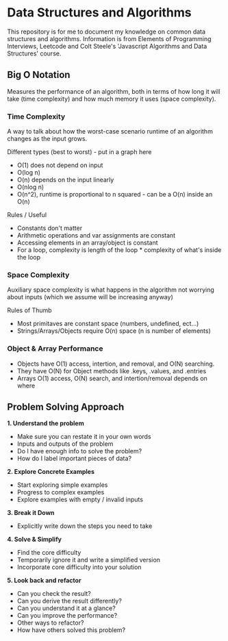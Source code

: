 # Data Structures and Algorithms

This repository is for me to document my knowledge on common data structures and algorithms. Information is from Elements of Programming Interviews, Leetcode and Colt Steele's 'Javascript Algorithms and Data Structures' course.

## Big O Notation

Measures the performance of an algorithm, both in terms of how long it will take (time complexity) and how much memory it uses (space complexity).

### Time Complexity

A way to talk about how the worst-case scenario runtime of an algorithm changes as the input grows.

Different types (best to worst) - put in a graph here

- O(1) does not depend on input
- O(log n)
- O(n) depends on the input linearly
- O(nlog n)
- O(n^2), runtime is proportional to n squared - can be a O(n) inside an O(n)

Rules / Useful

- Constants don't matter
- Arithmetic operations and var assignments are constant
- Accessing elements in an array/object is constant
- For a loop, complexity is length of the loop \* complexity of what's inside the loop

### Space Complexity

Auxiliary space complexity is what happens in the algorithm not worrying about inputs (which we assume will be increasing anyway)

Rules of Thumb

- Most primitaves are constant space (numbers, undefined, ect...)
- Strings/Arrays/Objects require O(n) space (n is number of elements)

### Object & Array Performance

- Objects have O(1) access, intertion, and removal, and O(N) searching.
- They have O(N) for Object methods like .keys, .values, and .entries
- Arrays O(1) access, O(N) search, and intertion/removal depends on where

## Problem Solving Approach

**1. Understand the problem**

- Make sure you can restate it in your own words
- Inputs and outputs of the problem
- Do I have enough info to solve the problem?
- How do I label important pieces of data?

**2. Explore Concrete Examples**

- Start exploring simple examples
- Progress to complex examples
- Explore examples with empty / invalid inputs

**3. Break it Down**

- Explicitly write down the steps you need to take

**4. Solve & Simplify**

- Find the core difficulty
- Temporarily ignore it and write a simplified version
- Incorporate core difficulty into your solution

**5. Look back and refactor**

- Can you check the result?
- Can you derive the result differently?
- Can you understand it at a glance?
- Can you improve the performance?
- Other ways to refactor?
- How have others solved this problem?
